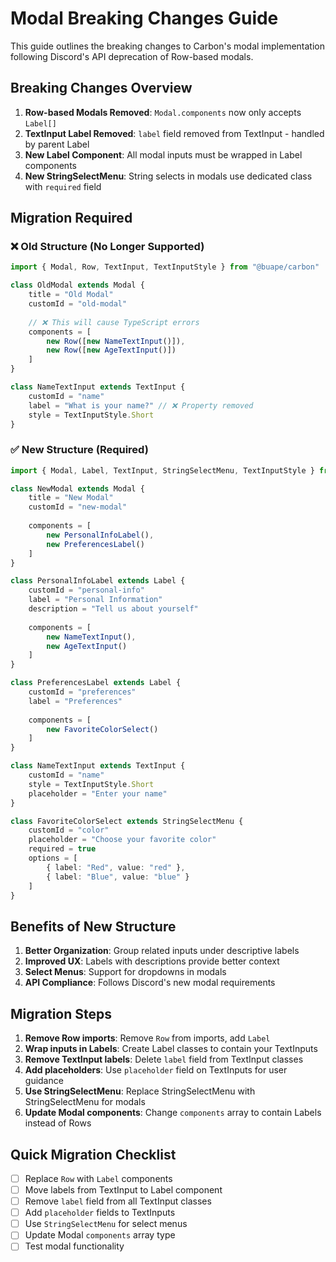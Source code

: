 # Modal Breaking Changes Guide

This guide outlines the breaking changes to Carbon's modal implementation following Discord's API deprecation of Row-based modals.

## Breaking Changes Overview

1. **Row-based Modals Removed**: `Modal.components` now only accepts `Label[]`
2. **TextInput Label Removed**: `label` field removed from TextInput - handled by parent Label
3. **New Label Component**: All modal inputs must be wrapped in Label components
4. **New StringSelectMenu**: String selects in modals use dedicated class with `required` field

## Migration Required

### ❌ Old Structure (No Longer Supported)
```typescript
import { Modal, Row, TextInput, TextInputStyle } from "@buape/carbon"

class OldModal extends Modal {
	title = "Old Modal"
	customId = "old-modal"
	
	// ❌ This will cause TypeScript errors
	components = [
		new Row([new NameTextInput()]),
		new Row([new AgeTextInput()])
	]
}

class NameTextInput extends TextInput {
	customId = "name"
	label = "What is your name?" // ❌ Property removed
	style = TextInputStyle.Short
}
```

### ✅ New Structure (Required)
```typescript
import { Modal, Label, TextInput, StringSelectMenu, TextInputStyle } from "@buape/carbon"

class NewModal extends Modal {
	title = "New Modal" 
	customId = "new-modal"
	
	components = [
		new PersonalInfoLabel(),
		new PreferencesLabel()
	]
}

class PersonalInfoLabel extends Label {
	customId = "personal-info"
	label = "Personal Information"
	description = "Tell us about yourself"
	
	components = [
		new NameTextInput(),
		new AgeTextInput()
	]
}

class PreferencesLabel extends Label {
	customId = "preferences" 
	label = "Preferences"
	
	components = [
		new FavoriteColorSelect()
	]
}

class NameTextInput extends TextInput {
	customId = "name"
	style = TextInputStyle.Short
	placeholder = "Enter your name"
}

class FavoriteColorSelect extends StringSelectMenu {
	customId = "color"
	placeholder = "Choose your favorite color"
	required = true
	options = [
		{ label: "Red", value: "red" },
		{ label: "Blue", value: "blue" }
	]
}
```

## Benefits of New Structure

1. **Better Organization**: Group related inputs under descriptive labels
2. **Improved UX**: Labels with descriptions provide better context  
3. **Select Menus**: Support for dropdowns in modals
4. **API Compliance**: Follows Discord's new modal requirements

## Migration Steps

1. **Remove Row imports**: Remove `Row` from imports, add `Label`
2. **Wrap inputs in Labels**: Create Label classes to contain your TextInputs
3. **Remove TextInput labels**: Delete `label` field from TextInput classes
4. **Add placeholders**: Use `placeholder` field on TextInputs for user guidance  
5. **Use StringSelectMenu**: Replace StringSelectMenu with StringSelectMenu for modals
6. **Update Modal components**: Change `components` array to contain Labels instead of Rows

## Quick Migration Checklist

- [ ] Replace `Row` with `Label` components
- [ ] Move labels from TextInput to Label component
- [ ] Remove `label` field from all TextInput classes  
- [ ] Add `placeholder` fields to TextInputs
- [ ] Use `StringSelectMenu` for select menus
- [ ] Update Modal `components` array type
- [ ] Test modal functionality